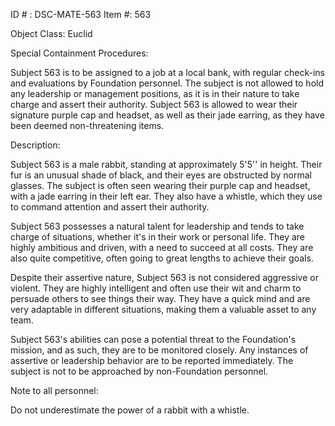 ID # : DSC-MATE-563
Item #: 563

Object Class: Euclid

Special Containment Procedures:

Subject 563 is to be assigned to a job at a local bank, with regular check-ins and evaluations by Foundation personnel. The subject is not allowed to hold any leadership or management positions, as it is in their nature to take charge and assert their authority. Subject 563 is allowed to wear their signature purple cap and headset, as well as their jade earring, as they have been deemed non-threatening items.

Description:

Subject 563 is a male rabbit, standing at approximately 5'5'' in height. Their fur is an unusual shade of black, and their eyes are obstructed by normal glasses. The subject is often seen wearing their purple cap and headset, with a jade earring in their left ear. They also have a whistle, which they use to command attention and assert their authority.

Subject 563 possesses a natural talent for leadership and tends to take charge of situations, whether it's in their work or personal life. They are highly ambitious and driven, with a need to succeed at all costs. They are also quite competitive, often going to great lengths to achieve their goals.

Despite their assertive nature, Subject 563 is not considered aggressive or violent. They are highly intelligent and often use their wit and charm to persuade others to see things their way. They have a quick mind and are very adaptable in different situations, making them a valuable asset to any team.

Subject 563's abilities can pose a potential threat to the Foundation's mission, and as such, they are to be monitored closely. Any instances of assertive or leadership behavior are to be reported immediately. The subject is not to be approached by non-Foundation personnel. 

Note to all personnel:

Do not underestimate the power of a rabbit with a whistle.